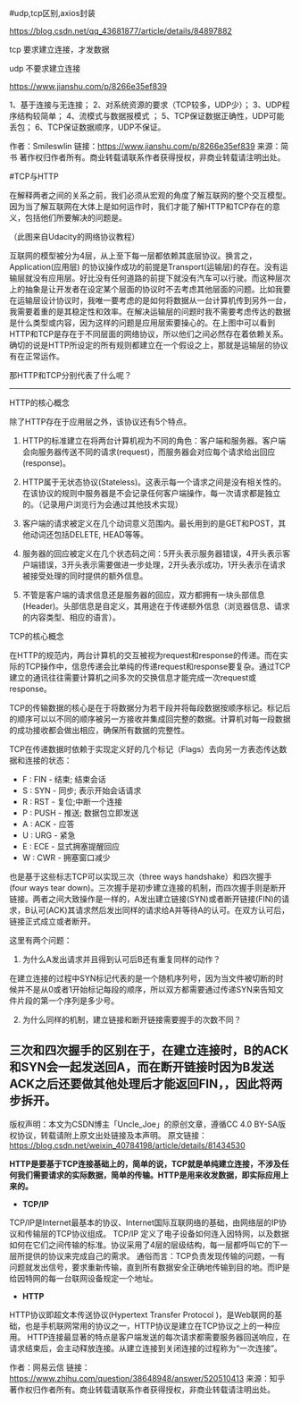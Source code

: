 #udp,tcp区别,axios封装

https://blog.csdn.net/qq_43681877/article/details/84897882

tcp 要求建立连接，才发数据

udp 不要求建立连接 

https://www.jianshu.com/p/8266e35ef839

1、基于连接与无连接；
 2、对系统资源的要求（TCP较多，UDP少）；
 3、UDP程序结构较简单；
 4、流模式与数据报模式 ；
 5、TCP保证数据正确性，UDP可能丢包；
 6、TCP保证数据顺序，UDP不保证。



作者：Smileswlin
链接：https://www.jianshu.com/p/8266e35ef839
来源：简书
著作权归作者所有。商业转载请联系作者获得授权，非商业转载请注明出处。



#TCP与HTTP

在解释两者之间的关系之前，我们必须从宏观的角度了解互联网的整个交互模型。因为当了解互联网在大体上是如何运作时，我们才能了解HTTP和TCP存在的意义，包括他们所要解决的问题是。

 （此图来自Udacity的网络协议教程）

互联网的模型被分为4层，从上至下每一层都依赖其底层协议。换言之，Application(应用层) 的协议操作成功的前提是Transport(运输层)的存在。没有运输层就没有应用层。好比没有任何道路的前提下就没有汽车可以行驶。而这种层次上的抽象是让开发者在设定某个层面的协议时不去考虑其他层面的问题。比如我要在运输层设计协议时，我唯一要考虑的是如何将数据从一台计算机传到另外一台，我需要着重的是其稳定性和效率。在解决运输层的问题时我不需要考虑传达的数据是什么类型或内容，因为这样的问题是应用层索要操心的。在上图中可以看到HTTP和TCP是存在于不同层面的网络协议，所以他们之间必然存在着依赖关系。确切的说是HTTP所设定的所有规则都建立在一个假设之上，那就是运输层的协议有在正常运作。

那HTTP和TCP分别代表了什么呢？

**  **

HTTP的核心概念

除了HTTP存在于应用层之外，该协议还有5个特点。

1. HTTP的标准建立在将两台计算机视为不同的角色：客户端和服务器。客户端会向服务器传送不同的请求(request)，而服务器会对应每个请求给出回应(response)。

2. HTTP属于无状态协议(Stateless)。这表示每一个请求之间是没有相关性的。在该协议的规则中服务器是不会记录任何客户端操作，每一次请求都是独立的。（记录用户浏览行为会通过其他技术实现）

3. 客户端的请求被定义在几个动词意义范围内。最长用到的是GET和POST，其他动词还包括DELETE, HEAD等等。

4. 服务器的回应被定义在几个状态码之间：5开头表示服务器错误，4开头表示客户端错误，3开头表示需要做进一步处理，2开头表示成功，1开头表示在请求被接受处理的同时提供的额外信息。

5. 不管是客户端的请求信息还是服务器的回应，双方都拥有一块头部信息(Header)。头部信息是自定义，其用途在于传递额外信息（浏览器信息、请求的内容类型、相应的语言）。

TCP的核心概念

在HTTP的规范内，两台计算机的交互被视为request和response的传递。而在实际的TCP操作中，信息传递会比单纯的传递request和response要复杂。通过TCP建立的通讯往往需要计算机之间多次的交换信息才能完成一次request或response。

TCP的传输数据的核心是在于将数据分为若干段并将每段数据按顺序标记。标记后的顺序可以以不同的顺序被另一方接收并集成回完整的数据。计算机对每一段数据的成功接收都会做出相应，确保所有数据的完整性。

TCP在传递数据时依赖于实现定义好的几个标记（Flags）去向另一方表态传达数据和连接的状态：

* F : FIN - 结束; 结束会话
* S : SYN - 同步; 表示开始会话请求
* R : RST - 复位;中断一个连接
* P : PUSH - 推送; 数据包立即发送
* A : ACK - 应答
* U : URG - 紧急
* E : ECE - 显式拥塞提醒回应
* W : CWR - 拥塞窗口减少

也是基于这些标志TCP可以实现三次（three ways handshake）和四次握手 (four ways tear down)。三次握手是初步建立连接的机制，而四次握手则是断开链接。两者之间大致操作是一样的，A发出建立链接(SYN)或者断开链接(FIN)的请求，B认可(ACK)其请求然后发出同样的请求给A并等待A的认可。在双方认可后，链接正式成立或者断开。

这里有两个问题：

1. 为什么A发出请求并且得到认可后B还有重复同样的动作？

在建立连接的过程中SYN标记代表的是一个随机序列号，因为当文件被切断的时候并不是从0或者1开始标记每段的顺序，所以双方都需要通过传递SYN来告知文件片段的第一个序列是多少号。

2. 为什么同样的机制，建立链接和断开链接需要握手的次数不同？

三次和四次握手的区别在于，在建立连接时，B的ACK和SYN会一起发送回A，而在断开链接时因为B发送ACK之后还要做其他处理后才能返回FIN，，因此将两步拆开。
------------------------------------------------
版权声明：本文为CSDN博主「Uncle_Joe」的原创文章，遵循CC 4.0 BY-SA版权协议，转载请附上原文出处链接及本声明。
原文链接：https://blog.csdn.net/weixin_40784198/article/details/81434530





**HTTP是要基于TCP连接基础上的，简单的说，TCP就是单纯建立连接，不涉及任何我们需要请求的实际数据，简单的传输。HTTP是用来收发数据，即实际应用上来的。**



- **TCP/IP**

TCP/IP是Internet最基本的协议、Internet国际互联网络的基础，由网络层的IP协议和传输层的TCP协议组成。
 TCP/IP 定义了电子设备如何连入因特网，以及数据如何在它们之间传输的标准。协议采用了4层的层级结构，每一层都呼叫它的下一层所提供的协议来完成自己的需求。
 通俗而言：TCP负责发现传输的问题，一有问题就发出信号，要求重新传输，直到所有数据安全正确地传输到目的地。而IP是给因特网的每一台联网设备规定一个地址。



- **HTTP**

HTTP协议即超文本传送协议(Hypertext Transfer Protocol )，是Web联网的基础，也是手机联网常用的协议之一，HTTP协议是建立在TCP协议之上的一种应用。
 HTTP连接最显著的特点是客户端发送的每次请求都需要服务器回送响应，在请求结束后，会主动释放连接。从建立连接到关闭连接的过程称为“一次连接”。



作者：网易云信
链接：https://www.zhihu.com/question/38648948/answer/520510413
来源：知乎
著作权归作者所有。商业转载请联系作者获得授权，非商业转载请注明出处。